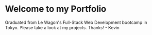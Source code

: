 # Welcome to my Portfolio
Graduated from Le Wagon's Full-Stack Web Development bootcamp in Tokyo.
Please take a look at my projects.
Thanks! - Kevin


